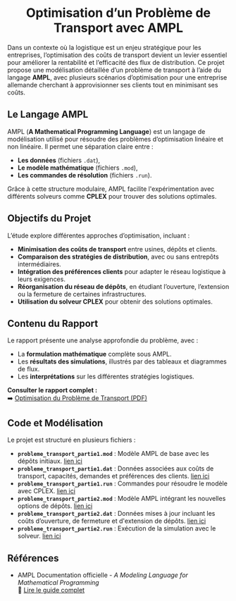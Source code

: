 <div align="center">
  <h1>Optimisation d’un Problème de Transport avec AMPL</h1>
</div>

Dans un contexte où la logistique est un enjeu stratégique pour les entreprises, l’optimisation des coûts de transport devient un levier essentiel pour améliorer la rentabilité et l’efficacité des flux de distribution. Ce projet propose une modélisation détaillée d’un problème de transport à l’aide du langage **AMPL**, avec plusieurs scénarios d’optimisation pour une entreprise allemande cherchant à approvisionner ses clients tout en minimisant ses coûts.

## Le Langage AMPL  
AMPL (**A Mathematical Programming Language**) est un langage de modélisation utilisé pour résoudre des problèmes d’optimisation linéaire et non linéaire. Il permet une séparation claire entre :
- **Les données** (fichiers `.dat`),
- **Le modèle mathématique** (fichiers `.mod`),
- **Les commandes de résolution** (fichiers `.run`).  

Grâce à cette structure modulaire, AMPL facilite l'expérimentation avec différents solveurs comme **CPLEX** pour trouver des solutions optimales.

## Objectifs du Projet  
L’étude explore différentes approches d’optimisation, incluant :
- **Minimisation des coûts de transport** entre usines, dépôts et clients.
- **Comparaison des stratégies de distribution**, avec ou sans entrepôts intermédiaires.
- **Intégration des préférences clients** pour adapter le réseau logistique à leurs exigences.
- **Réorganisation du réseau de dépôts**, en étudiant l’ouverture, l’extension ou la fermeture de certaines infrastructures.
- **Utilisation du solveur CPLEX** pour obtenir des solutions optimales.

## Contenu du Rapport  
Le rapport présente une analyse approfondie du problème, avec :
- La **formulation mathématique** complète sous AMPL.
- Les **résultats des simulations**, illustrés par des tableaux et diagrammes de flux.
- Les **interprétations** sur les différentes stratégies logistiques.

**Consulter le rapport complet :**  
➡️ [Optimisation du Problème de Transport (PDF)](./Optimisation_Probleme_Transport.pdf)

## Code et Modélisation  
Le projet est structuré en plusieurs fichiers :
- **`probleme_transport_partie1.mod`** : Modèle AMPL de base avec les dépôts initiaux. [lien ici](./data/probleme_transport_partie1.mod)
- **`probleme_transport_partie1.dat`** : Données associées aux coûts de transport, capacités, demandes et préférences des clients. [lien ici](./data/probleme_transport_partie1.dat)
- **`probleme_transport_partie1.run`** : Commandes pour résoudre le modèle avec CPLEX. [lien ici](./data/probleme_transport_partie1.run)
- **`probleme_transport_partie2.mod`** : Modèle AMPL intégrant les nouvelles options de dépôts. [lien ici](./data/probleme_transport_partie2.mod)
- **`probleme_transport_partie2.dat`** : Données mises à jour incluant les coûts d’ouverture, de fermeture et d'extension de dépôts. [lien ici](./data/probleme_transport_partie2.dat)
- **`probleme_transport_partie2.run`** : Exécution de la simulation avec le solveur. [lien ici](./data/probleme_transport_partie2.run)

## Références  
- AMPL Documentation officielle - *A Modeling Language for Mathematical Programming*  
  📖 [Lire le guide complet](https://ampl.com/wp-content/uploads/BOOK.pdf)
